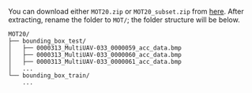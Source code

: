 You can download either `MOT20.zip` or `MOT20_subset.zip` from [here](https://doi.org/10.5281/zenodo.15203123). After extracting, rename the folder to `MOT/`; the folder structure will be below.

```
MOT20/
├── bounding_box_test/
│   ├── 0000313_MultiUAV-033_0000059_acc_data.bmp
│   ├── 0000313_MultiUAV-033_0000060_acc_data.bmp
│   ├── 0000313_MultiUAV-033_0000061_acc_data.bmp
│   ...
└── bounding_box_train/
    ...
```